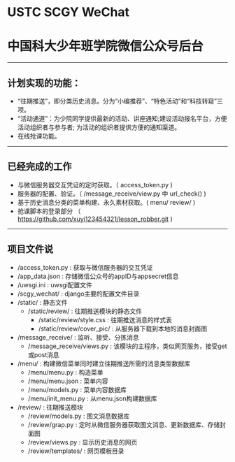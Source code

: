 # USTC SCGY WeChat
# 中国科大少年班学院微信公众号后台

***********************************

## 计划实现的功能：
* “往期推送”，即分类历史消息。分为“小编推荐”、“特色活动”和“科技转窥”三项。
* “活动通道”：为少院同学提供最新的活动、讲座通知;建设活动报名平台，方便活动组织者与参与者;
  为活动的组织者提供方便的通知渠道。
* 在线抢课功能。

***********************************

## 已经完成的工作
* 与微信服务器交互凭证的定时获取。（ access_token.py )
* 服务器的配置、验证。（ /message_receive/view.py 中 url_check() )
* 基于历史消息分类的菜单构建、永久素材获取。( menu/ review/ )
* 抢课脚本的登录部分 （ https://github.com/xuyi123454321/lesson_robber.git )

***********************************

## 项目文件说                              
* /access_token.py :              获取与微信服务器的交互凭证
* /app_data.json :                存储微信公众号的appID与appsecret信息
* /uwsgi.ini :                    uwsgi配置文件
* /scgy_wechat/ :                 django主要的配置文件目录
* /static/ :                      静态文件
  * /static/review/ :             往期推送模块的静态文件
	* /static/review/style.css :    往期推送消息的样式表
	* /static/review/cover_pic/ :   从服务器下载到本地的消息封面图
* /message_receive/ :             监听、接受、分拣消息
  * /message_receive/views.py :   该模块的主程序，类似网页服务，接受get或post消息
* /menu/ :                        构建微信菜单同时建立往期推送所需的消息类型数据库
  * /menu/menu.py :               构造菜单
  * /menu/menu.json :             菜单内容
  * /menu/models.py :             菜单内容数据库
  * /menu/init_menu.py :          从menu.json构建数据库
* /review/ :                      往期推送模块
  * /review/models.py :           图文消息数据库
  * /review/grap.py :             定时从微信服务器获取图文消息、更新数据库、存储封面图
  * /review/views.py :            显示历史消息的网页
  * /review/templates/ :          网页模板目录
